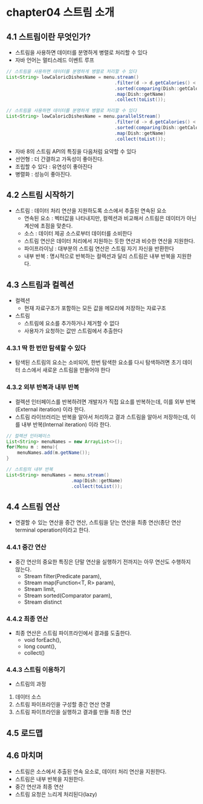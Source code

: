 # chapter04 스트림 소개

## 4.1 스트림이란 무엇인가?

- 스트림을 사용하면 데이터를 분명하게 병렬로 처리할 수 있다
- 자바 언어는 멀티스레드 이벤트 루프 

```java
// 스트림을 사용하면 데이터를 분명하게 병렬로 처리할 수 있다
List<String> lowCaloricDishesName = menu.stream()
										.filter(d -> d.getCalories() < 400)
										.sorted(comparing(Dish::getCalories))
										.map(Dish::getName)
										.collect(toList());

// 스트림을 사용하면 데이터를 분명하게 병렬로 처리할 수 있다
List<String> lowCaloricDishesName = menu.parallelStream()
										.filter(d -> d.getCalories() < 400)
										.sorted(comparing(Dish::getCalories))
										.map(Dish::getName)
										.collect(toList());

```

- 자바 8의 스트림 API의 특징을 다음처럼 요약할 수 있다
- 선언형 : 더 간결하고 가독성이 좋아진다.
- 조립할 수 있다 : 유연성이 좋아진다
- 병렬화 : 성능이 좋아진다.

## 4.2 스트림 시작하기

- 스트림 : 데이터 처리 연산을 지원하도록 소스에서 추출된 연속된 요소 
	- 연속된 요소 : 벡터값을 나타내지만, 컬렉션과 비교해서 스트림은 데이터가 아닌 계산에 초점을 맞춘다.
	- 소스 : 데이터 제공 소스로부터 데이터를 소비한다
	- 스트림 연산은 데이터 처리에서 지원하는 듯한 연산과 비슷한 연산을 지원한다.
	- 파이프라이닝 : 대부분의 스트림 연산은 스트림 자기 자신을 반환한다
	- 내부 반복 : 명시적으로 반복하는 컬렉션과 달리 스트림은 내부 반복을 지원한다.

## 4.3 스트림과 컬렉션

- 컬렉션 
	- 현재 자료구조가 포함하는 모든 값을 메모리에 저장하는 자료구조
- 스트림
	- 스트림에 요소를 추가하거나 제거할 수 없다
	- 사용자가 요청하는 값만 스트림에서 추출한다

### 4.3.1 딱 한 번만 탐색할 수 있다

- 탐색된 스트림의 요소는 소비되어, 한번 탐색한 요소를 다시 탐색하려면 초기 데이터 소스에서 새로운 스트림을 만들어야 한다

### 4.3.2 외부 반복과 내부 반복

- 컬렉션 인터페이스를 반복하려면 개발자가 직접 요소를 반복하는데, 이를 외부 반복(External iteration) 이라 한다.
- 스트림 라이브러리는 반복을 알아서 처리하고 결과 스트림을 알아서 저장하는데, 이를 내부 반복(Internal iteration) 이라 한다.

```java
// 컬렉션 인터페이스
List<String> menuNames = new ArrayList<>();
for(Menu m : menu){
	menuNames.add(m.getName());
}

// 스트림의 내부 반복
List<String> menuNames = menu.stream()
						.map(Dish::getName)
						.collect(toList());
```

## 4.4 스트림 연산

- 연결할 수 있는 연산을 중간 연산, 스트림을 닫는 연산을 최종 연산(종단 연산terminal operation)이라고 한다. 

### 4.4.1 중간 연산

- 중간 연산의 중요한 특징은 단말 연산을 실행하기 전까지는 아무 연산도 수행하지 않는다.
	- Stream<T> filter(Predicate<T> param), 
	- Stream<R> map(Function<T, R> param), 
	- Stream<T> limit, 
	- Stream<T> sorted(Comparator<T> param), 
	- Stream<T> distinct

### 4.4.2 최종 연산

- 최종 연산은 스트림 파이프라인에서 결과를 도출한다.
	- void forEach(),
	- long count(),
	- collect()

### 4.4.3 스트림 이용하기

- 스트림의 과정
1. 데이터 소스
2. 스트림 파이프라인을 구성할 중간 연산 연결
3. 스트림 파이프라인을 실행하고 결과를 만들 최종 연산 

## 4.5 로드맵

## 4.6 마치며

- 스트림은 소스에서 추출된 연속 요소로, 데이터 처리 연산을 지원한다.
- 스트림은 내부 반복을 지원한다. 
- 중간 연산과 최종 연산
- 스트림 요청은 느리게 처리된다(lazy)